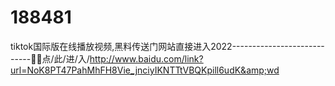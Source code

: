 # 188481
tiktok国际版在线播放视频,黑料传送门网站直接进入2022----------------------------🌛🌛点/此/进/入/http://www.baidu.com/link?url=NoK8PT47PahMhFH8Vie_jnciyIKNTTtVBQKpill6udK&amp;wd
